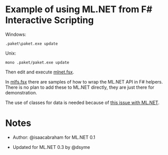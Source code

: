 
# Example of using ML.NET from F# Interactive Scripting

Windows:

    .paket\paket.exe update

Unix:

    mono .paket/paket.exe update

Then edit and execute [mlnet.fsx](mlnet.fsx).

In [mlfs.fsx](mlfs.fsx) there are samples of how to wrap the ML.NET API in F# helpers. There is no plan to add these to ML.NET directly, they are just there for demonstration.

The use of classes for data is needed because of [this issue with ML.NET](https://github.com/dotnet/machinelearning/issues/180).

# Notes

* Author: @isaacabraham for ML.NET 0.1

* Updated for ML.NET 0.3 by @dsyme

